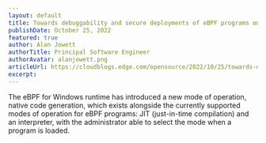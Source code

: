```yaml
---
layout: default
title: Towards debuggability and secure deployments of eBPF programs on Windows
publishDate: October 25, 2022
featured: true
author: Alan Jowett
authorTitle: Principal Software Engineer
authorAvatar: alanjowett.png
articleUrl: https://cloudblogs.edge.com/opensource/2022/10/25/towards-debuggability-and-secure-deployments-of-ebpf-programs-on-windows/
excerpt:
---
```


The eBPF for Windows runtime has introduced a new mode of operation, native code generation, which exists alongside the currently supported modes of operation for eBPF programs: JIT (just-in-time compilation) and an interpreter, with the administrator able to select the mode when a program is loaded.
